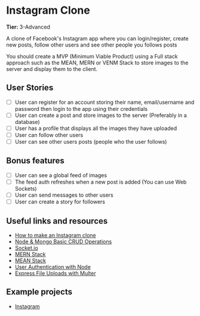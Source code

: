 # Instagram Clone

**Tier:** 3-Advanced

A clone of Facebook's Instagram app where you can login/register, create new posts, follow other users and see other people you follows posts

You should create a MVP (Minimum Viable Product) using a Full stack approach such as the MEAN, MERN or VENM Stack to store images to the server and display them to the client.

## User Stories

-   [ ] User can register for an account storing their name, email/username and password then login to the app using their credentials
-   [ ] User can create a post and store images to the server (Preferably in a database)
-   [ ] User has a profile that displays all the images they have uploaded
-   [ ] User can follow other users
-   [ ] User can see other users posts (people who the user follows)

## Bonus features

-   [ ] User can see a global feed of images
-   [ ] The feed auth refreshes when a new post is added (You can use Web Sockets)
-   [ ] User can send messages to other users
-   [ ] User can create a story for followers

## Useful links and resources

-   [How to make an Instagram clone](https://www.youtube.com/watch?v=9dRSNQe7PWw)
-   [Node & Mongo Basic CRUD Operations](https://codeburst.io/writing-a-crud-app-with-node-js-and-mongodb-e0827cbbdafb)
-   [Socket.io](https://socket.io)
-   [MERN Stack](https://www.geeksforgeeks.org/mern-stack/)
-   [MEAN Stack](https://www.geeksforgeeks.org/introduction-to-mean-stack/)
-   [User Authentication with Node](https://medium.com/silibrain/using-passport-bcrypt-for-full-stack-app-user-authentication-fe30a013604e)
-   [Express File Uploads with Multer](https://scotch.io/tutorials/express-file-uploads-with-multer)

## Example projects

-   [Instagram](https://www.instagram.com/)
